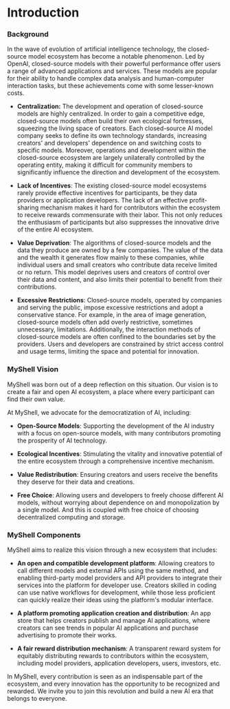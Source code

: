 # Introduction

### Background

In the wave of evolution of artificial intelligence technology, the closed-source model ecosystem has become a notable phenomenon. Led by OpenAI, closed-source models with their powerful performance offer users a range of advanced applications and services. These models are popular for their ability to handle complex data analysis and human-computer interaction tasks, but these achievements come with some lesser-known costs.

-   **Centralization:** The development and operation of closed-source models are highly centralized. In order to gain a competitive edge, closed-source models often build their own ecological fortresses, squeezing the living space of creators. Each closed-source AI model company seeks to define its own technology standards, increasing creators' and developers' dependence on and switching costs to specific models. Moreover, operations and development within the closed-source ecosystem are largely unilaterally controlled by the operating entity, making it difficult for community members to significantly influence the direction and development of the ecosystem.
    
-   **Lack of Incentives**: The existing closed-source model ecosystems rarely provide effective incentives for participants, be they data providers or application developers. The lack of an effective profit-sharing mechanism makes it hard for contributors within the ecosystem to receive rewards commensurate with their labor. This not only reduces the enthusiasm of participants but also suppresses the innovative drive of the entire AI ecosystem.
    
-   **Value Deprivation**: The algorithms of closed-source models and the data they produce are owned by a few companies. The value of the data and the wealth it generates flow mainly to these companies, while individual users and small creators who contribute data receive limited or no return. This model deprives users and creators of control over their data and content, and also limits their potential to benefit from their contributions.
    
-   **Excessive Restrictions**: Closed-source models, operated by companies and serving the public, impose excessive restrictions and adopt a conservative stance. For example, in the area of image generation, closed-source models often add overly restrictive, sometimes unnecessary, limitations. Additionally, the interaction methods of closed-source models are often confined to the boundaries set by the providers. Users and developers are constrained by strict access control and usage terms, limiting the space and potential for innovation.
    

### MyShell Vision

MyShell was born out of a deep reflection on this situation. Our vision is to create a fair and open AI ecosystem, a place where every participant can find their own value.

At MyShell, we advocate for the democratization of AI, including:

-   **Open-Source Models**: Supporting the development of the AI industry with a focus on open-source models, with many contributors promoting the prosperity of AI technology.
    
-   **Ecological Incentives**: Stimulating the vitality and innovative potential of the entire ecosystem through a comprehensive incentive mechanism.
    
-   **Value Redistribution**: Ensuring creators and users receive the benefits they deserve for their data and creations.
    
-   **Free Choice**: Allowing users and developers to freely choose different AI models, without worrying about dependence on and monopolization by a single model. And this is coupled with free choice of choosing decentralized computing and storage.
    

### MyShell Components

MyShell aims to realize this vision through a new ecosystem that includes:

-   **An open and compatible development platform**: Allowing creators to call different models and external APIs using the same method, and enabling third-party model providers and API providers to integrate their services into the platform for developer use. Creators skilled in coding can use native workflows for development, while those less proficient can quickly realize their ideas using the platform's modular interface.
    
-   **A platform promoting application creation and distribution**: An app store that helps creators publish and manage AI applications, where creators can see trends in popular AI applications and purchase advertising to promote their works.
    
-   **A fair reward distribution mechanism**: A transparent reward system for equitably distributing rewards to contributors within the ecosystem, including model providers, application developers, users, investors, etc.
    

In MyShell, every contribution is seen as an indispensable part of the ecosystem, and every innovation has the opportunity to be recognized and rewarded. We invite you to join this revolution and build a new AI era that belongs to everyone.